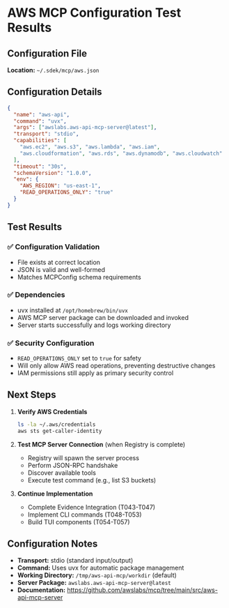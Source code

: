 # AWS MCP Configuration Test Results

## Configuration File
**Location:** `~/.sdek/mcp/aws.json`

## Configuration Details
```json
{
  "name": "aws-api",
  "command": "uvx",
  "args": ["awslabs.aws-api-mcp-server@latest"],
  "transport": "stdio",
  "capabilities": [
    "aws.ec2", "aws.s3", "aws.lambda", "aws.iam",
    "aws.cloudformation", "aws.rds", "aws.dynamodb", "aws.cloudwatch"
  ],
  "timeout": "30s",
  "schemaVersion": "1.0.0",
  "env": {
    "AWS_REGION": "us-east-1",
    "READ_OPERATIONS_ONLY": "true"
  }
}
```

## Test Results

### ✅ Configuration Validation
- File exists at correct location
- JSON is valid and well-formed
- Matches MCPConfig schema requirements

### ✅ Dependencies
- uvx installed at `/opt/homebrew/bin/uvx`
- AWS MCP server package can be downloaded and invoked
- Server starts successfully and logs working directory

### ✅ Security Configuration
- `READ_OPERATIONS_ONLY` set to `true` for safety
- Will only allow AWS read operations, preventing destructive changes
- IAM permissions still apply as primary security control

## Next Steps

1. **Verify AWS Credentials**
   ```bash
   ls -la ~/.aws/credentials
   aws sts get-caller-identity
   ```

2. **Test MCP Server Connection** (when Registry is complete)
   - Registry will spawn the server process
   - Perform JSON-RPC handshake
   - Discover available tools
   - Execute test command (e.g., list S3 buckets)

3. **Continue Implementation**
   - Complete Evidence Integration (T043-T047)
   - Implement CLI commands (T048-T053)
   - Build TUI components (T054-T057)

## Configuration Notes

- **Transport:** stdio (standard input/output)
- **Command:** Uses uvx for automatic package management
- **Working Directory:** `/tmp/aws-api-mcp/workdir` (default)
- **Server Package:** `awslabs.aws-api-mcp-server@latest`
- **Documentation:** https://github.com/awslabs/mcp/tree/main/src/aws-api-mcp-server
